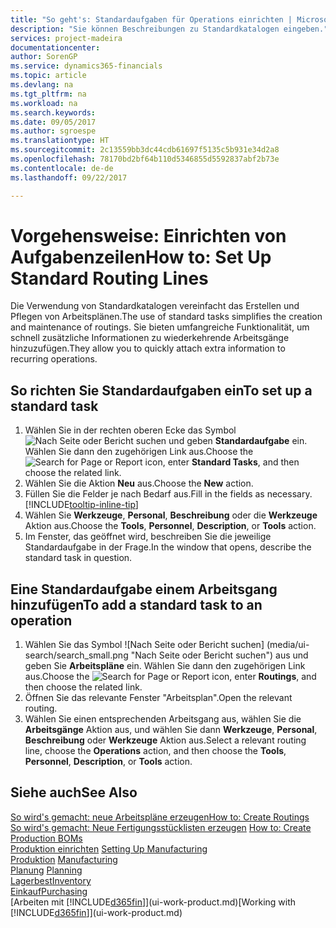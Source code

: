 ```yaml
---
title: "So geht's: Standardaufgaben für Operations einrichten | Microsoft Docs"
description: "Sie können Beschreibungen zu Standardkatalogen eingeben."
services: project-madeira
documentationcenter: 
author: SorenGP
ms.service: dynamics365-financials
ms.topic: article
ms.devlang: na
ms.tgt_pltfrm: na
ms.workload: na
ms.search.keywords: 
ms.date: 09/05/2017
ms.author: sgroespe
ms.translationtype: HT
ms.sourcegitcommit: 2c13559bb3dc44cdb61697f5135c5b931e34d2a8
ms.openlocfilehash: 78170bd2bf64b110d5346855d5592837abf2b73e
ms.contentlocale: de-de
ms.lasthandoff: 09/22/2017

---
```

# <a name="how-to-set-up-standard-routing-lines"></a><span data-ttu-id="220cc-103">Vorgehensweise: Einrichten von Aufgabenzeilen</span><span class="sxs-lookup"><span data-stu-id="220cc-103">How to: Set Up Standard Routing Lines</span></span>
<span data-ttu-id="220cc-104">Die Verwendung von Standardkatalogen vereinfacht das Erstellen und Pflegen von Arbeitsplänen.</span><span class="sxs-lookup"><span data-stu-id="220cc-104">The use of standard tasks simplifies the creation and maintenance of routings.</span></span> <span data-ttu-id="220cc-105">Sie bieten umfangreiche Funktionalität, um schnell zusätzliche Informationen zu wiederkehrende Arbeitsgänge hinzuzufügen.</span><span class="sxs-lookup"><span data-stu-id="220cc-105">They allow you to quickly attach extra information to recurring operations.</span></span>

## <a name="to-set-up-a-standard-task"></a><span data-ttu-id="220cc-106">So richten Sie Standardaufgaben ein</span><span class="sxs-lookup"><span data-stu-id="220cc-106">To set up a standard task</span></span>
1. <span data-ttu-id="220cc-107">Wählen Sie in der rechten oberen Ecke das Symbol ![Nach Seite oder Bericht suchen](media/ui-search/search_small.png "Nach Seite oder Bericht suchen") und geben **Standardaufgabe** ein. Wählen Sie dann den zugehörigen Link aus.</span><span class="sxs-lookup"><span data-stu-id="220cc-107">Choose the ![Search for Page or Report](media/ui-search/search_small.png "Search for Page or Report icon") icon, enter **Standard Tasks**, and then choose the related link.</span></span>
2. <span data-ttu-id="220cc-108">Wählen Sie die Aktion **Neu** aus.</span><span class="sxs-lookup"><span data-stu-id="220cc-108">Choose the **New** action.</span></span>
3. <span data-ttu-id="220cc-109">Füllen Sie die Felder je nach Bedarf aus.</span><span class="sxs-lookup"><span data-stu-id="220cc-109">Fill in the fields as necessary.</span></span> [!INCLUDE[tooltip-inline-tip](includes/tooltip-inline-tip_md.md)]
4. <span data-ttu-id="220cc-110">Wählen Sie **Werkzeuge**, **Personal**, **Beschreibung** oder die **Werkzeuge** Aktion aus.</span><span class="sxs-lookup"><span data-stu-id="220cc-110">Choose the **Tools**, **Personnel**, **Description**, or **Tools** action.</span></span>
5. <span data-ttu-id="220cc-111">Im Fenster, das geöffnet wird, beschreiben Sie die jeweilige Standardaufgabe in der Frage.</span><span class="sxs-lookup"><span data-stu-id="220cc-111">In the window that opens, describe the standard task in question.</span></span>

## <a name="to-add-a-standard-task-to-an-operation"></a><span data-ttu-id="220cc-112">Eine Standardaufgabe einem Arbeitsgang hinzufügen</span><span class="sxs-lookup"><span data-stu-id="220cc-112">To add a standard task to an operation</span></span>
1. <span data-ttu-id="220cc-113">Wählen Sie das Symbol ![Nach Seite oder Bericht suchen] (media/ui-search/search_small.png "Nach Seite oder Bericht suchen") aus und geben Sie **Arbeitspläne** ein. Wählen Sie dann den zugehörigen Link aus.</span><span class="sxs-lookup"><span data-stu-id="220cc-113">Choose the ![Search for Page or Report](media/ui-search/search_small.png "Search for Page or Report icon") icon, enter **Routings**, and then choose the related link.</span></span>
2. <span data-ttu-id="220cc-114">Öffnen Sie das relevante Fenster "Arbeitsplan".</span><span class="sxs-lookup"><span data-stu-id="220cc-114">Open the relevant routing.</span></span>
3. <span data-ttu-id="220cc-115">Wählen Sie einen entsprechenden Arbeitsgang aus, wählen Sie die **Arbeitsgänge** Aktion aus, und wählen Sie dann **Werkzeuge**, **Personal**, **Beschreibung** oder **Werkzeuge** Aktion aus.</span><span class="sxs-lookup"><span data-stu-id="220cc-115">Select a relevant routing line, choose the **Operations** action, and then choose the **Tools**, **Personnel**, **Description**, or **Tools** action.</span></span>

## <a name="see-also"></a><span data-ttu-id="220cc-116">Siehe auch</span><span class="sxs-lookup"><span data-stu-id="220cc-116">See Also</span></span>  
[<span data-ttu-id="220cc-117">So wird's gemacht: neue Arbeitspläne erzeugen</span><span class="sxs-lookup"><span data-stu-id="220cc-117">How to: Create Routings</span></span>](production-how-to-create-routings.md)  
<span data-ttu-id="220cc-118">[So wird's gemacht: Neue Fertigungsstücklisten erzeugen](production-how-to-create-production-boms.md)   </span><span class="sxs-lookup"><span data-stu-id="220cc-118">[How to: Create Production BOMs](production-how-to-create-production-boms.md)   </span></span>  
<span data-ttu-id="220cc-119">[Produktion einrichten](production-configure-production-processes.md) </span><span class="sxs-lookup"><span data-stu-id="220cc-119">[Setting Up Manufacturing](production-configure-production-processes.md) </span></span>  
<span data-ttu-id="220cc-120">[Produktion](production-manage-manufacturing.md)  </span><span class="sxs-lookup"><span data-stu-id="220cc-120">[Manufacturing](production-manage-manufacturing.md)  </span></span>  
<span data-ttu-id="220cc-121">[Planung](production-planning.md) </span><span class="sxs-lookup"><span data-stu-id="220cc-121">[Planning](production-planning.md) </span></span>  
[<span data-ttu-id="220cc-122">Lagerbest</span><span class="sxs-lookup"><span data-stu-id="220cc-122">Inventory</span></span>](inventory-manage-inventory.md)  
[<span data-ttu-id="220cc-123">Einkauf</span><span class="sxs-lookup"><span data-stu-id="220cc-123">Purchasing</span></span>](purchasing-manage-purchasing.md)  
<span data-ttu-id="220cc-124">[Arbeiten mit [!INCLUDE[d365fin](includes/d365fin_md.md)]](ui-work-product.md)</span><span class="sxs-lookup"><span data-stu-id="220cc-124">[Working with [!INCLUDE[d365fin](includes/d365fin_md.md)]](ui-work-product.md)</span></span>  

